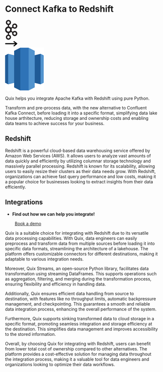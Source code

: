 # Connect Kafka to Redshift

<div class="connect-images cards blog-grid-card" markdown>
<div>
<img src="../images/kafka_logo.png" width="40px" />
</div>
<div>
<img src="../images/arrow.svg" width="40px" />
</div>
<div>
<img src="./images/redshift_1.jpg" />
</div>
</div>

Quix helps you integrate Apache Kafka with Redshift using pure Python.

Transform and pre-process data, with the new alternative to Confluent Kafka Connect, before loading it into a specific format, simplifying data lake house arthitecture, reducing storage and ownership costs and enabling data teams to achieve success for your business.

## Redshift

Redshift is a powerful cloud-based data warehousing service offered by Amazon Web Services (AWS). It allows users to analyze vast amounts of data quickly and efficiently by utilizing columnar storage technology and massively parallel processing. Redshift is known for its scalability, allowing users to easily resize their clusters as their data needs grow. With Redshift, organizations can achieve fast query performance and low costs, making it a popular choice for businesses looking to extract insights from their data efficiently.

## Integrations

<div class="grid cards" markdown>

- __Find out how we can help you integrate!__

    <a class="md-button md-button--primary" href="https://share.hsforms.com/1iW0TmZzKQMChk0lxd_tGiw4yjw2?__hstc=175542013.2303933fbd746c0ac86d9ccbe9bc9100.1728383268831.1729603416735.1729620918855.31&__hssc=175542013.1.1729620918855&__hsfp=2132701734" target="_blank" style="margin:.5rem;">Book a demo</a>

</div>


Quix is a suitable choice for integrating with Redshift due to its versatile data processing capabilities. With Quix, data engineers can easily preprocess and transform data from multiple sources before loading it into specific data formats, streamlining the architecture of a lakehouse. The platform offers customizable connectors for different destinations, making it adaptable to various integration needs.

Moreover, Quix Streams, an open-source Python library, facilitates data transformation using streaming DataFrames. This supports operations such as aggregation, filtering, and merging during the transformation process, ensuring flexibility and efficiency in handling data.

Additionally, Quix ensures efficient data handling from source to destination, with features like no throughput limits, automatic backpressure management, and checkpointing. This guarantees a smooth and reliable data integration process, enhancing the overall performance of the system.

Furthermore, Quix supports sinking transformed data to cloud storage in a specific format, promoting seamless integration and storage efficiency at the destination. This simplifies data management and improves accessibility to the stored information.

Overall, by choosing Quix for integrating with Redshift, users can benefit from lower total cost of ownership compared to other alternatives. The platform provides a cost-effective solution for managing data throughout the integration process, making it a valuable tool for data engineers and organizations looking to optimize their data workflows.

